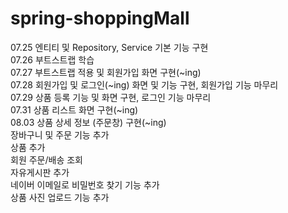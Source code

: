 # spring-shoppingMall
07.25 엔티티 및 Repository, Service 기본 기능 구현  
07.26 부트스트랩 학습  
07.27 부트스트랩 적용 및 회원가입 화면 구현(~ing)  
07.28 회원가입 및 로그인(~ing) 화면 및 기능 구현, 회원가입 기능 마무리  
07.29 상품 등록 기능 및 화면 구현, 로그인 기능 마무리  
07.31 상품 리스트 화면 구현(~ing)  
08.03 상품 상세 정보 (주문창) 구현(~ing)  
장바구니 및 주문 기능 추가  
상품 추가  
회원 주문/배송 조회  
자유게시판 추가  
네이버 이메일로 비밀번호 찾기 기능 추가  
상품 사진 업로드 기능 추가  
